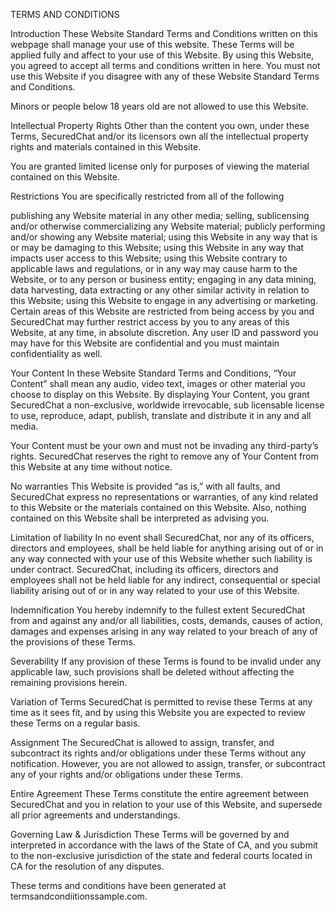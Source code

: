 TERMS AND CONDITIONS

Introduction
These Website Standard Terms and Conditions written on this webpage shall manage your use of this website. These Terms will be applied fully and affect to your use of this Website. By using this Website, you agreed to accept all terms and conditions written in here. You must not use this Website if you disagree with any of these Website Standard Terms and Conditions.

Minors or people below 18 years old are not allowed to use this Website.

Intellectual Property Rights
Other than the content you own, under these Terms, SecuredChat and/or its licensors own all the intellectual property rights and materials contained in this Website.

You are granted limited license only for purposes of viewing the material contained on this Website.

Restrictions
You are specifically restricted from all of the following

publishing any Website material in any other media;
selling, sublicensing and/or otherwise commercializing any Website material;
publicly performing and/or showing any Website material;
using this Website in any way that is or may be damaging to this Website;
using this Website in any way that impacts user access to this Website;
using this Website contrary to applicable laws and regulations, or in any way may cause harm to the Website, or to any person or business entity;
engaging in any data mining, data harvesting, data extracting or any other similar activity in relation to this Website;
using this Website to engage in any advertising or marketing.
Certain areas of this Website are restricted from being access by you and SecuredChat may further restrict access by you to any areas of this Website, at any time, in absolute discretion. Any user ID and password you may have for this Website are confidential and you must maintain confidentiality as well.

Your Content
In these Website Standard Terms and Conditions, “Your Content” shall mean any audio, video text, images or other material you choose to display on this Website. By displaying Your Content, you grant SecuredChat a non-exclusive, worldwide irrevocable, sub licensable license to use, reproduce, adapt, publish, translate and distribute it in any and all media.

Your Content must be your own and must not be invading any third-party’s rights. SecuredChat reserves the right to remove any of Your Content from this Website at any time without notice.

No warranties
This Website is provided “as is,” with all faults, and SecuredChat express no representations or warranties, of any kind related to this Website or the materials contained on this Website. Also, nothing contained on this Website shall be interpreted as advising you.

Limitation of liability
In no event shall SecuredChat, nor any of its officers, directors and employees, shall be held liable for anything arising out of or in any way connected with your use of this Website whether such liability is under contract.  SecuredChat, including its officers, directors and employees shall not be held liable for any indirect, consequential or special liability arising out of or in any way related to your use of this Website.

Indemnification
You hereby indemnify to the fullest extent SecuredChat from and against any and/or all liabilities, costs, demands, causes of action, damages and expenses arising in any way related to your breach of any of the provisions of these Terms.

Severability
If any provision of these Terms is found to be invalid under any applicable law, such provisions shall be deleted without affecting the remaining provisions herein.

Variation of Terms
SecuredChat is permitted to revise these Terms at any time as it sees fit, and by using this Website you are expected to review these Terms on a regular basis.

Assignment
The SecuredChat is allowed to assign, transfer, and subcontract its rights and/or obligations under these Terms without any notification. However, you are not allowed to assign, transfer, or subcontract any of your rights and/or obligations under these Terms.

Entire Agreement
These Terms constitute the entire agreement between SecuredChat and you in relation to your use of this Website, and supersede all prior agreements and understandings.

Governing Law & Jurisdiction
These Terms will be governed by and interpreted in accordance with the laws of the State of CA, and you submit to the non-exclusive jurisdiction of the state and federal courts located in CA for the resolution of any disputes.

These terms and conditions have been generated at termsandcondiitionssample.com.
